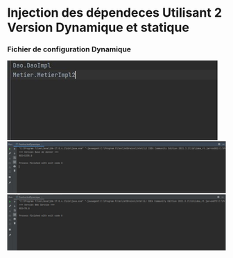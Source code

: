 <h1>Injection des dépendeces Utilisant 2 Version Dynamique et statique</h1>
<h3>Fichier de configuration Dynamique</h3>
<img src="captures/conf.xml.JPG"/>
<img src="captures/versionBD.JPG"/>
<img src="captures/versionWS.JPG"/>